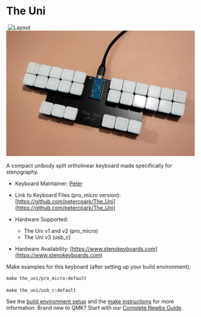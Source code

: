 # The Uni

​
![Layout](https://docs.stenokeyboards.com/images/uni-layout.png)
![The Uni v2](https://github.com/petercpark/The_Uni/blob/main/Pics/uni%20v2/uni-v2.JPG?raw=true)

A compact unibody split ortholinear keyboard made specifically for stenography.

-   Keyboard Maintainer: [Peter](https://github.com/petercpark)
-   Link to Keyboard Files (pro_micro version): [https://github.com/petercpark/The_Uni](https://github.com/petercpark/The_Uni)
-   Hardware Supported:

    -   The Uni v1 and v2 (pro_micro)
    -   The Uni v3 (usb_c)

-   Hardware Availability: [https://www.stenokeyboards.com](https://www.stenokeyboards.com)

Make examples for this keyboard (after setting up your build environment):

    make the_uni/pro_micro:default

    make the_uni/usb_c:default

See the [build environment setup](https://docs.qmk.fm/#/getting_started_build_tools) and the [make instructions](https://docs.qmk.fm/#/getting_started_make_guide) for more information. Brand new to QMK? Start with our [Complete Newbs Guide](https://docs.qmk.fm/#/newbs).
